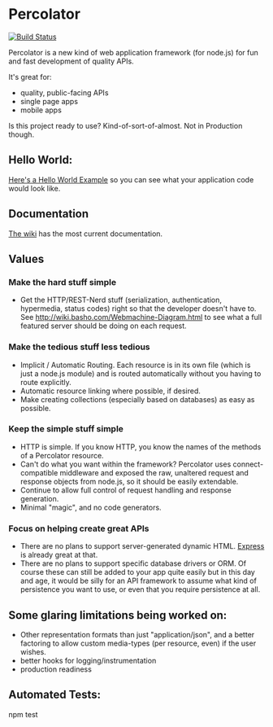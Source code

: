 # Percolator
[![Build
Status](https://secure.travis-ci.org/cainus/percolator.png?branch=master)](http://travis-ci.org/cainus/percolator)

Percolator is a new kind of web application framework (for node.js) for fun and fast development of quality APIs.  

It's great for:
* quality, public-facing APIs
* single page apps
* mobile apps

Is this project ready to use?  Kind-of-sort-of-almost.  Not in Production though.

## Hello World: ##
[Here's a Hello World Example](https://github.com/cainus/percolator/wiki/Hello-World) so you can see what your 
application code would look like. 

## Documentation ##
[The wiki](https://github.com/cainus/percolator/wiki) has the most current documentation.

## Values
### Make the hard stuff simple
* Get the HTTP/REST-Nerd stuff (serialization, authentication, hypermedia, status codes) right so 
that the developer doesn't have to.  See http://wiki.basho.com/Webmachine-Diagram.html to see what 
a full featured server should be doing on each request.

### Make the tedious stuff less tedious
* Implicit / Automatic Routing.  Each resource is in its own file (which is just a node.js module) and is routed 
automatically without you having to route explicitly.
* Automatic resource linking where possible, if desired.
* Make creating collections (especially based on databases) as easy as possible.

### Keep the simple stuff simple
* HTTP is simple.  If you know HTTP, you know the names of the methods of a Percolator resource.
* Can't do what you want within the framework?  Percolator uses connect-compatible middleware and exposed the raw,
unaltered request and response objects from node.js, so it should be easily extendable.
* Continue to allow full control of request handling and response generation.
* Minimal "magic", and no code generators.

### Focus on helping create great APIs
* There are no plans to support server-generated dynamic HTML.  [Express](http://expressjs.com) is already great 
at that.
* There are no plans to support specific database drivers or ORM.  Of course these can still be added to your app 
quite easily but in this day and age, it would be silly for an API framework to assume what kind of persistence 
you want to use, or even that you require persistence at all.

## Some glaring limitations being worked on:
* Other representation formats than just "application/json", and a better factoring to 
allow custom media-types (per resource, even) if the user wishes.
* better hooks for logging/instrumentation
* production readiness

## Automated Tests:
npm test
